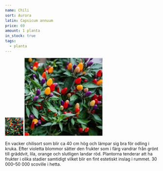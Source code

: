 ```yaml
---
name: Chili
sort: Aurora
latin: Capsicum annuum
price: 69
amount: 1 planta
in_stock: true
tags:
  - planta
---
```


<img src="/img/plant-chili-aurora.jpg" width="60" data-srcset="1x, 1.5x, 2x" alt="Chili Aurora" class="thumb">
<img src="/img/plant-chili-aurora.jpg" width="256" data-srcset="1x, 1.5x, 2x" alt="Chili Aurora">

En vacker chilisort som blir ca 40 cm hög och lämpar sig bra för odling i kruka. Efter violetta blommor sätter den frukter som i färg vandrar från grönt till gräddvit, lila, orange och slutligen landar röd. Plantorna tenderar att ha frukter i olika stadier samtidigt vilket blir en fint estetiskt inslag i rummet. 30 000–50 000 scoville i hetta.
